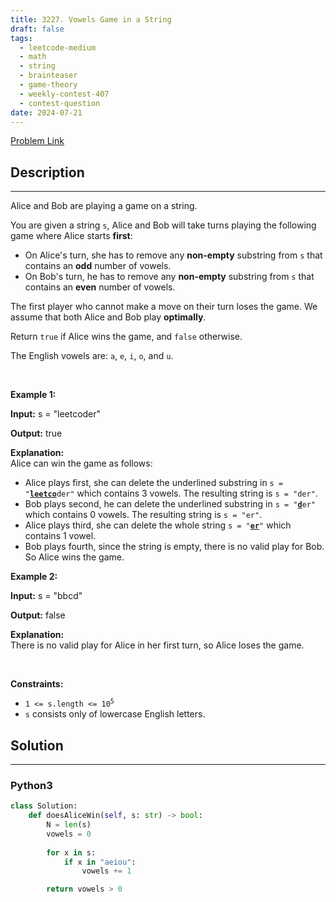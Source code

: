 ```yaml
---
title: 3227. Vowels Game in a String
draft: false
tags: 
  - leetcode-medium
  - math
  - string
  - brainteaser
  - game-theory
  - weekly-contest-407
  - contest-question
date: 2024-07-21
---
```


[Problem Link](https://leetcode.com/problems/vowels-game-in-a-string/)

## Description

---
<p>Alice and Bob are playing a game on a string.</p>

<p>You are given a string <code>s</code>, Alice and Bob will take turns playing the following game where Alice starts <strong>first</strong>:</p>

<ul>
	<li>On Alice&#39;s turn, she has to remove any <strong>non-empty</strong> <span data-keyword="substring">substring</span> from <code>s</code> that contains an <strong>odd</strong> number of vowels.</li>
	<li>On Bob&#39;s turn, he has to remove any <strong>non-empty</strong> <span data-keyword="substring">substring</span> from <code>s</code> that contains an <strong>even</strong> number of vowels.</li>
</ul>

<p>The first player who cannot make a move on their turn loses the game. We assume that both Alice and Bob play <strong>optimally</strong>.</p>

<p>Return <code>true</code> if Alice wins the game, and <code>false</code> otherwise.</p>

<p>The English vowels are: <code>a</code>, <code>e</code>, <code>i</code>, <code>o</code>, and <code>u</code>.</p>

<p>&nbsp;</p>
<p><strong class="example">Example 1:</strong></p>

<div class="example-block">
<p><strong>Input:</strong> <span class="example-io">s = &quot;leetcoder&quot;</span></p>

<p><strong>Output:</strong> <span class="example-io">true</span></p>

<p><strong>Explanation:</strong><br />
Alice can win the game as follows:</p>

<ul>
	<li>Alice plays first, she can delete the underlined substring in <code>s = &quot;<u><strong>leetco</strong></u>der&quot;</code> which contains 3 vowels. The resulting string is <code>s = &quot;der&quot;</code>.</li>
	<li>Bob plays second, he can delete the underlined substring in <code>s = &quot;<u><strong>d</strong></u>er&quot;</code> which contains 0 vowels. The resulting string is <code>s = &quot;er&quot;</code>.</li>
	<li>Alice plays third, she can delete the whole string <code>s = &quot;<strong><u>er</u></strong>&quot;</code> which contains 1 vowel.</li>
	<li>Bob plays fourth, since the string is empty, there is no valid play for Bob. So Alice wins the game.</li>
</ul>
</div>

<p><strong class="example">Example 2:</strong></p>

<div class="example-block">
<p><strong>Input:</strong> <span class="example-io">s = &quot;bbcd&quot;</span></p>

<p><strong>Output:</strong> <span class="example-io">false</span></p>

<p><strong>Explanation:</strong><br />
There is no valid play for Alice in her first turn, so Alice loses the game.</p>
</div>

<p>&nbsp;</p>
<p><strong>Constraints:</strong></p>

<ul>
	<li><code>1 &lt;= s.length &lt;= 10<sup>5</sup></code></li>
	<li><code>s</code> consists only of lowercase English letters.</li>
</ul>


## Solution

---
### Python3
``` py title='vowels-game-in-a-string'
class Solution:
    def doesAliceWin(self, s: str) -> bool:
        N = len(s)
        vowels = 0
        
        for x in s:
            if x in "aeiou":
                vowels += 1

        return vowels > 0
```

